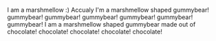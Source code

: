 I am a marshmellow :)
Accualy I'm a marshmellow shaped gummybear! gummybear! gummybear! gummybear! gummybear! gummybear! gummybear!
I am a marshmellow shaped gummybear made out of chocolate! chocolate! chocolate! chocolate! chocolate!
